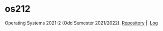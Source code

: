 # os212
Operating Systems 2021-2 (Odd Semester 2021/2022).
[Repository](https://github.com/pramudiptha/os212) ||
[Log](https://github.com/pramudiptha/os212/blob/master/TXT/mylog.txt)
